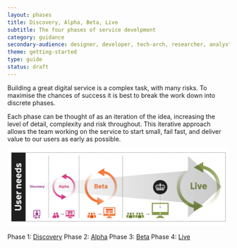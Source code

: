 ```yaml
---
layout: phases
title: Discovery, Alpha, Beta, Live
subtitle: The four phases of service develpment
category: guidance
secondary-audience: designer, developer, tech-arch, researcher, analyst
theme: getting-started
type: guide
status: draft
---
```



Building a great digital service is a complex task, with many risks. To maximise the chances of success it is best to break the work down into discrete phases. 

Each phase can be thought of as an iteration of the idea, increasing the level of detail, complexity and risk throughout. This iterative approach allows the team working on the service to start small, fail fast, and deliver value to our users as early as possible.

<img class="phase-diagram" src="/service-manual/assets/images/DBD_Graph.jpg" alt="Diagram showing the four main development phases of a digital by default service" />

 
Phase 1: [Discovery](/service-manual/phases/discovery.html)
Phase 2: [Alpha](/service-manual/phases/alpha.html)
Phase 3: [Beta](/service-manual/phases/beta.html)
Phase 4: [Live](/service-manual/phases/live.html)